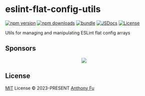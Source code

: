 # eslint-flat-config-utils

[![npm version][npm-version-src]][npm-version-href]
[![npm downloads][npm-downloads-src]][npm-downloads-href]
[![bundle][bundle-src]][bundle-href]
[![JSDocs][jsdocs-src]][jsdocs-href]
[![License][license-src]][license-href]

Utils for managing and manipulating ESLint flat config arrays

## Sponsors

<p align="center">
  <a href="https://cdn.jsdelivr.net/gh/antfu/static/sponsors.svg">
    <img src='https://cdn.jsdelivr.net/gh/antfu/static/sponsors.svg'/>
  </a>
</p>

## License

[MIT](./LICENSE) License © 2023-PRESENT [Anthony Fu](https://github.com/antfu)

<!-- Badges -->

[npm-version-src]: https://img.shields.io/npm/v/eslint-flat-config-utils?style=flat&colorA=080f12&colorB=1fa669
[npm-version-href]: https://npmjs.com/package/eslint-flat-config-utils
[npm-downloads-src]: https://img.shields.io/npm/dm/eslint-flat-config-utils?style=flat&colorA=080f12&colorB=1fa669
[npm-downloads-href]: https://npmjs.com/package/eslint-flat-config-utils
[bundle-src]: https://img.shields.io/bundlephobia/minzip/eslint-flat-config-utils?style=flat&colorA=080f12&colorB=1fa669&label=minzip
[bundle-href]: https://bundlephobia.com/result?p=eslint-flat-config-utils
[license-src]: https://img.shields.io/github/license/antfu/eslint-flat-config-utils.svg?style=flat&colorA=080f12&colorB=1fa669
[license-href]: https://github.com/antfu/eslint-flat-config-utils/blob/main/LICENSE
[jsdocs-src]: https://img.shields.io/badge/jsdocs-reference-080f12?style=flat&colorA=080f12&colorB=1fa669
[jsdocs-href]: https://www.jsdocs.io/package/eslint-flat-config-utils
